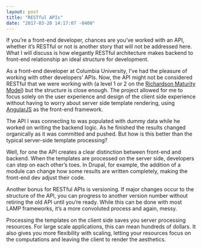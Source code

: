 ```yaml
---
layout: post
title: "RESTful APIs"
date: "2017-03-20 14:17:07 -0400"
---
```


If you’re a front-end developer, chances are you’ve worked with an API, whether it’s RESTful or not is another story that will not be addressed here. What I will discuss is how elegantly RESTful architecture makes backend to front-end relationship an ideal structure for development.

As a front-end developer at Columbia University, I’ve had the pleasure of working with other developers’ APIs. Now, the API might not be considered RESTful that we were working with (a level 1 or 2 on the [Richardson Maturity Model](https://martinfowler.com/articles/richardsonMaturityModel.html)) but the structure is close enough. The project allowed for me to focus solely on the user experience and design of the client side experience without having to worry about server side template rendering, using [AngularJS](https://angularjs.org/) as the front-end framework.

The API I was connecting to was populated with dummy data while he worked on writing the backend logic. As he finished the results changed organically as it was committed and pushed. But how is this better than the typical server-side template processing?

Well, for one the API creates a clear distinction between front-end and backend. When the templates are processed on the server side, developers can step on each other’s toes. In Drupal, for example, the addition of a module can change how some results are written completely, making the front-end dev adjust their code.

Another bonus for RESTful APIs is versioning. If major changes occur to the structure of the API, you can progress to another version number without retiring the old API until you’re ready. While this can be done with most LAMP frameworks, it’s a more convoluted process and again, messy.

Processing the templates on the client side saves you server processing resources. For large scale applications, this can mean hundreds of dollars. It also gives you more flexibility with scaling, letting your resources focus on the computations and leaving the client to render the aesthetics.
